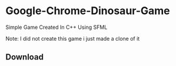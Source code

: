 # Google-Chrome-Dinosaur-Game
Simple Game Created In C++ Using SFML

Note: I did not create this game i just made a clone of it

## Download
